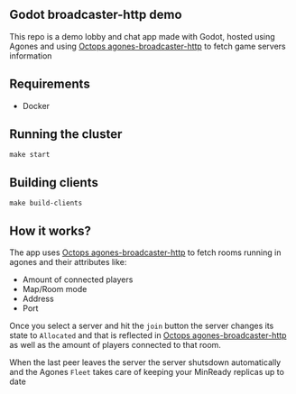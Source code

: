 ## Godot broadcaster-http demo
This repo is a demo lobby and chat app made with Godot, hosted using Agones and using [Octops agones-broadcaster-http](https://github.com/Octops/agones-broadcaster-http) to fetch game servers information

## Requirements
- Docker

## Running the cluster
```
make start
```

## Building clients
```
make build-clients
```

## How it works?
The app uses [Octops agones-broadcaster-http](https://github.com/Octops/agones-broadcaster-http) to fetch rooms running in agones and their attributes like:
- Amount of connected players
- Map/Room mode
- Address
- Port

Once you select a server and hit the `join` button the server changes its state to `Allocated` and that is reflected in [Octops agones-broadcaster-http](https://github.com/Octops/agones-broadcaster-http) as well as the amount of players connected to that room.

When the last peer leaves the server the server shutsdown automatically and the Agones `Fleet` takes care of keeping your MinReady replicas up to date